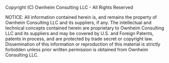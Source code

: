 

Copyright (C) Ownheim Consulting LLC - All Rights Reserved

NOTICE: All information contained herein is, and remains the property of Ownheim Consulting LLC and its suppliers, if any. The intellectual and technical concepts contained herein are proprietary to Ownheim Consulting LLC and its suppliers and may be covered by U.S. and Foreign Patents, patents in process, and are protected by trade secret or copyright law. Dissemination of this information or reproduction of this material is strictly forbidden unless prior written permission is obtained from Ownheim Consulting LLC.
